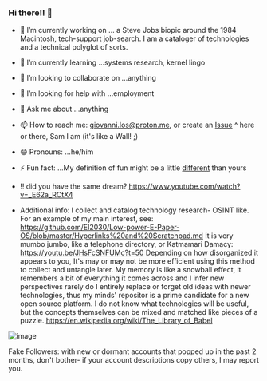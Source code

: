 ### Hi there!! 👋

<!--
**hatonthecat/hatonthecat** is a ✨ _special_ ✨ repository because its `README.md` (this file) appears on your GitHub profile.

You are entering an HTML-only zone...You are entering an HTML only zone. HTML only passed this point.
-->

- 🔭 I’m currently working on ... a Steve Jobs biopic around the 1984 Macintosh, tech-support job-search. I am a cataloger of technologies and a technical polyglot of sorts.
- 🌱 I’m currently learning ...systems research, kernel lingo
- 👯 I’m looking to collaborate on ...anything
- 🤔 I’m looking for help with ...employment
- 💬 Ask me about ...anything
- 📫 How to reach me: giovanni.los@proton.me, or create an [Issue](https://github.com/hatonthecat/hatonthecat/issues/new) ^ here or there, Sam I am (it's like a Wall! ;)
- 😄 Pronouns: ...he/him
- ⚡ Fun fact: ...My definition of fun might be a little [different](https://www.youtube.com/watch?v=Qb1_UjIPCTE) than yours
  
- :bangbang: did you have the same dream? https://www.youtube.com/watch?v=_E62a_RCtX4

- Additional info:
I collect and catalog technology research- OSINT like. For an example of my main interest, see: https://github.com/EI2030/Low-power-E-Paper-OS/blob/master/Hyperlinks%20and%20Scratchpad.md It is very mumbo jumbo, like a telephone directory, or Katmamari Damacy: https://youtu.be/JHsFcSNFUMc?t=50 Depending on how disorganized it appears to you, It's may or may not be more efficient using this method to collect and untangle later. My memory is like a snowball effect, it remembers a bit of everything it comes across and I infer new perspectives rarely do I entirely replace or forget old ideas with newer technologies, thus my minds' repositor is a prime candidate for a new open source platform. I do not know what technologies will be useful, but the concepts themselves can be mixed and matched like pieces of a puzzle. https://en.wikipedia.org/wiki/The_Library_of_Babel 


![image](https://github.com/hatonthecat/hatonthecat/assets/76194453/3ae007e8-0558-4041-9bf8-a90edd72ba7a)

Fake Followers: with new or dormant accounts that popped up in the past 2 months, don't bother- if your account descriptions copy others, I may report you.
